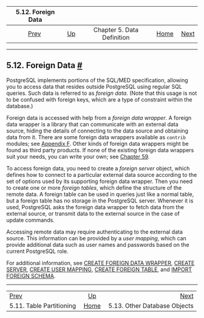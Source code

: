 <!--?xml version="1.0" encoding="UTF-8" standalone="no"?-->

|                     5.12. Foreign Data                    |                                             |                            |                                                       |                                                         |
| :-------------------------------------------------------: | :------------------------------------------ | :------------------------: | ----------------------------------------------------: | ------------------------------------------------------: |
| [Prev](ddl-partitioning.html "5.11. Table Partitioning")  | [Up](ddl.html "Chapter 5. Data Definition") | Chapter 5. Data Definition | [Home](index.html "PostgreSQL 17devel Documentation") |  [Next](ddl-others.html "5.13. Other Database Objects") |

***

## 5.12. Foreign Data [#](#DDL-FOREIGN-DATA)



PostgreSQL implements portions of the SQL/MED specification, allowing you to access data that resides outside PostgreSQL using regular SQL queries. Such data is referred to as *foreign data*. (Note that this usage is not to be confused with foreign keys, which are a type of constraint within the database.)

Foreign data is accessed with help from a *foreign data wrapper*. A foreign data wrapper is a library that can communicate with an external data source, hiding the details of connecting to the data source and obtaining data from it. There are some foreign data wrappers available as `contrib` modules; see [Appendix F](contrib.html "Appendix F. Additional Supplied Modules and Extensions"). Other kinds of foreign data wrappers might be found as third party products. If none of the existing foreign data wrappers suit your needs, you can write your own; see [Chapter 59](fdwhandler.html "Chapter 59. Writing a Foreign Data Wrapper").

To access foreign data, you need to create a *foreign server* object, which defines how to connect to a particular external data source according to the set of options used by its supporting foreign data wrapper. Then you need to create one or more *foreign tables*, which define the structure of the remote data. A foreign table can be used in queries just like a normal table, but a foreign table has no storage in the PostgreSQL server. Whenever it is used, PostgreSQL asks the foreign data wrapper to fetch data from the external source, or transmit data to the external source in the case of update commands.

Accessing remote data may require authenticating to the external data source. This information can be provided by a *user mapping*, which can provide additional data such as user names and passwords based on the current PostgreSQL role.

For additional information, see [CREATE FOREIGN DATA WRAPPER](sql-createforeigndatawrapper.html "CREATE FOREIGN DATA WRAPPER"), [CREATE SERVER](sql-createserver.html "CREATE SERVER"), [CREATE USER MAPPING](sql-createusermapping.html "CREATE USER MAPPING"), [CREATE FOREIGN TABLE](sql-createforeigntable.html "CREATE FOREIGN TABLE"), and [IMPORT FOREIGN SCHEMA](sql-importforeignschema.html "IMPORT FOREIGN SCHEMA").

***

|                                                           |                                                       |                                                         |
| :-------------------------------------------------------- | :---------------------------------------------------: | ------------------------------------------------------: |
| [Prev](ddl-partitioning.html "5.11. Table Partitioning")  |      [Up](ddl.html "Chapter 5. Data Definition")      |  [Next](ddl-others.html "5.13. Other Database Objects") |
| 5.11. Table Partitioning                                  | [Home](index.html "PostgreSQL 17devel Documentation") |                            5.13. Other Database Objects |
